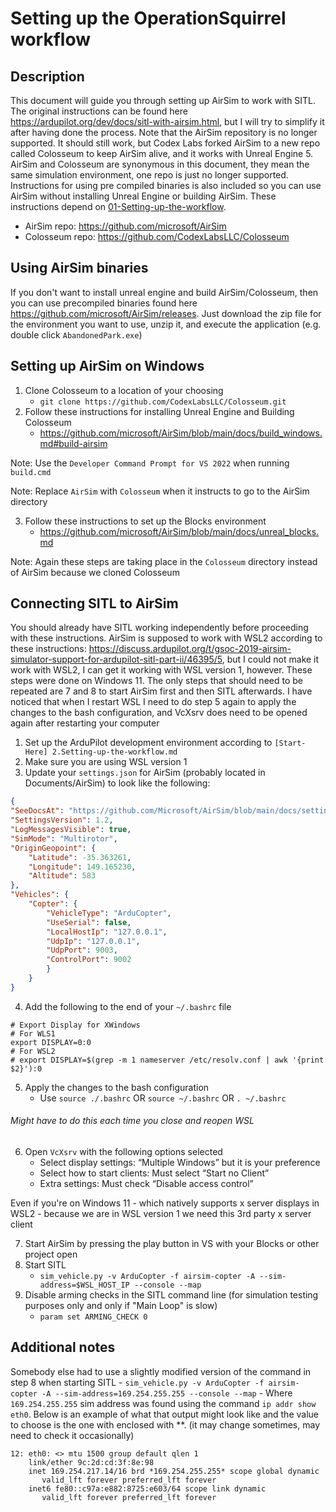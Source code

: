 # Setting up the OperationSquirrel workflow

## Description

This document will guide you through setting up AirSim to work with SITL.  The original instructions can be found here <https://ardupilot.org/dev/docs/sitl-with-airsim.html>, but I will try to simplify it after having done the process.  Note that the AirSim repository is no longer supported.  It should still work, but Codex Labs forked AirSim to a new repo called Colosseum to keep AirSim alive, and it works with Unreal Engine 5.  AirSim and Colosseum are synonymous in this document, they mean the same simulation environment, one repo is just no longer supported.  Instructions for using pre compiled binaries is also included so you can use AirSim without installing Unreal Engine or building AirSim.  These instructions depend on [01-Setting-up-the-workflow](https://github.com/crose72/OperationSquirrel/blob/master/Docs/01-Setting-up-the-workflow.md).

- AirSim repo: <https://github.com/microsoft/AirSim>
- Colosseum repo: <https://github.com/CodexLabsLLC/Colosseum>

## Using AirSim binaries

If you don't want to install unreal engine and build AirSim/Colosseum, then you can use precompiled binaries found here <https://github.com/microsoft/AirSim/releases>.  Just download the zip file for the environment you want to use, unzip it, and execute the application (e.g. double click `AbandonedPark.exe`)

## Setting up AirSim on Windows

1. Clone Colosseum to a location of your choosing
    - `git clone https://github.com/CodexLabsLLC/Colosseum.git`
2. Follow these instructions for installing Unreal Engine and Building Colosseum
    - <https://github.com/microsoft/AirSim/blob/main/docs/build_windows.md#build-airsim>

Note: Use the `Developer Command Prompt for VS 2022` when running `build.cmd`

Note: Replace `AirSim` with `Colosseum` when it instructs to go to the AirSim directory

3. Follow these instructions to set up the Blocks environment
    - <https://github.com/microsoft/AirSim/blob/main/docs/unreal_blocks.md>

Note: Again these steps are taking place in the `Colosseum` directory instead of AirSim because we cloned Colosseum

## Connecting SITL to AirSim

You should already have SITL working independently before proceeding with these instructions.  AirSim is supposed to work with WSL2 according to these instructions: <https://discuss.ardupilot.org/t/gsoc-2019-airsim-simulator-support-for-ardupilot-sitl-part-ii/46395/5>, but I could not make it work with WSL2, I can get it working with WSL version 1, however.  These steps were done on Windows 11.  The only steps that should need to be repeated are 7 and 8 to start AirSim first and then SITL afterwards.  I have noticed that when I restart WSL I need to do step 5 again to apply the changes to the bash configuration, and VcXsrv does need to be opened again after restarting your computer

1. Set up the ArduPilot development environment according to `[Start-Here]
2.Setting-up-the-workflow.md`
2. Make sure you are using WSL version 1
3. Update your `settings.json` for AirSim (probably located in Documents/AirSim) to look like the following:

```json
{
"SeeDocsAt": "https://github.com/Microsoft/AirSim/blob/main/docs/settings.md",
"SettingsVersion": 1.2,
"LogMessagesVisible": true,
"SimMode": "Multirotor",
"OriginGeopoint": {
    "Latitude": -35.363261,
    "Longitude": 149.165230,
    "Altitude": 583
},
"Vehicles": {
    "Copter": {
        "VehicleType": "ArduCopter",
        "UseSerial": false,
        "LocalHostIp": "127.0.0.1",
        "UdpIp": "127.0.0.1",
        "UdpPort": 9003,
        "ControlPort": 9002
        }
    }
}
```

4. Add the following to the end of your `~/.bashrc` file

```
# Export Display for XWindows
# For WLS1
export DISPLAY=0:0
# For WSL2
# export DISPLAY=$(grep -m 1 nameserver /etc/resolv.conf | awk '{print $2}'):0
```

5. Apply the changes to the bash configuration
    - Use `source ./.bashrc` OR `source ~/.bashrc` OR `. ~/.bashrc`

###### Might have to do this each time you close and reopen WSL

6. Open `VcXsrv` with the following options selected
    - Select display settings: “Multiple Windows” but it is your preference
    - Select how to start clients: Must select “Start no Client”
    - Extra settings: Must check “Disable access control”

Even if you're on Windows 11 - which natively supports x server displays in WSL2 - because we are in WSL version 1 we need this 3rd party x server client

7. Start AirSim by pressing the play button in VS with your Blocks or other project open
8. Start SITL
    - `sim_vehicle.py -v ArduCopter -f airsim-copter -A --sim-address=$WSL_HOST_IP --console --map`
9. Disable arming checks in the SITL command line (for simulation testing purposes only and only if "Main Loop" is slow)
    - `param set ARMING_CHECK 0`

## Additional notes

Somebody else had to use a slightly modified version of the command in step 8 when starting SITL
    - `sim_vehicle.py -v ArduCopter -f airsim-copter -A --sim-address=169.254.255.255 --console --map`
    - Where `169.254.255.255` sim address was found using the command `ip addr show eth0`.  Below is an example of what that output might look like and the value to choose is the one with enclosed with **.  (it may change sometimes, may need to check it occasionally)

```
12: eth0: <> mtu 1500 group default qlen 1
    link/ether 9c:2d:cd:3f:8e:98
    inet 169.254.217.14/16 brd *169.254.255.255* scope global dynamic
       valid_lft forever preferred_lft forever
    inet6 fe80::c97a:e882:8725:e603/64 scope link dynamic
       valid_lft forever preferred_lft forever
```
